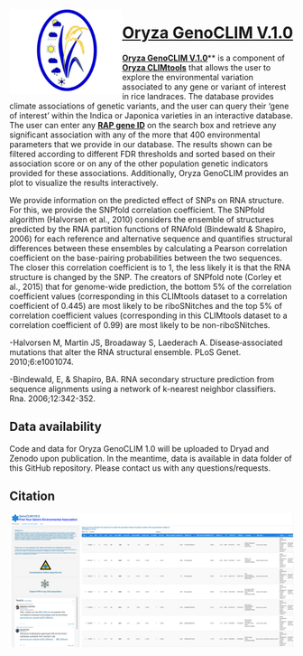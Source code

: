 [<img align="left" width="200" height="150" src="https://github.com/CLIMtools/Oryza_GenoCLIM/blob/main/www/Oryza_GenoCLIM_logo.png">](https://gramene.org/CLIMtools/oryza_v1.0/Oryza_GenoCLIM/ "GenoCLIM")

# [Oryza GenoCLIM V.1.0](https://gramene.org/CLIMtools/oryza_v1.0/Oryza_GenoCLIM/ "Oryza GenoCLIM V.1.0")
[**Oryza GenoCLIM V.1.0**](https://gramene.org/CLIMtools/oryza_v1.0/Oryza_GenoCLIM/ "Oryza GenoCLIM V.1.0")** is a component of [**Oryza CLIMtools**](https://gramene.org/CLIMtools/oryza_v1.0/ "**Oryza CLIMtools**") that allows the user to explore the environmental variation associated to any gene or variant of interest in rice landraces. The database provides climate associations of genetic variants, and the user can query their ‘gene of interest’ within the Indica or Japonica varieties in an interactive database. The user can enter any **[RAP gene ID](https://rapdb.dna.affrc.go.jp/index.html "RAP gene ID")** on the search box and retrieve any significant association with any of the more that 400 environmental parameters that we provide in our database. The results shown can be filtered according to different FDR thresholds and sorted based on their association score or on any of the other population genetic indicators provided for these associations. Additionally, Oryza GenoCLIM provides an plot to visualize the results interactively.

We provide information on the predicted effect of SNPs on RNA structure. For this, we provide the SNPfold correlation coefficient. The SNPfold algorithm (Halvorsen et al., 2010) considers the ensemble of structures predicted by the RNA partition functions of RNAfold (Bindewald & Shapiro, 2006) for each reference and alternative sequence and quantifies structural differences between these ensembles by calculating a Pearson correlation coefficient on the base-pairing probabilities between the two sequences. The closer this correlation coefficient is to 1, the less likely it is that the RNA structure is changed by the SNP. The creators of SNPfold note (Corley et al., 2015) that for genome-wide prediction, the bottom 5% of the correlation coefficient values (corresponding in this CLIMtools dataset to a correlation coefficient of 0.445) are most likely to be riboSNitches and the top 5% of correlation coefficient values (corresponding in this CLIMtools dataset to a correlation coefficient of 0.99) are most likely to be non-riboSNitches.

-Halvorsen M, Martin JS, Broadaway S, Laederach A. Disease‐associated mutations that alter the RNA structural ensemble. PLoS Genet. 2010;6:e1001074.

-Bindewald, E, & Shapiro, BA. RNA secondary structure prediction from sequence alignments using a network of k-nearest neighbor classifiers. Rna. 2006;12:342-352.

## Data availability
Code and data for Oryza GenoCLIM 1.0 will be uploaded to Dryad and Zenodo upon publication. In the meantime, data is available in data folder of this GitHub repository. Please contact us with any questions/requests.


## Citation


[<img align="left" src="https://github.com/CLIMtools/GenoCLIM-V2/blob/main/Screen%20Shot2.png">](https://gramene.org/CLIMtools/arabidopsis_v2.0 "GenoCLIM")
